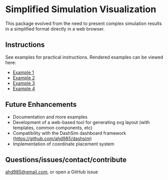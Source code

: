 # Simplified Simulation Visualization

This package evolved from the need to present complex simulation results in a simplified format directly in a web browser.

## Instructions

See examples for practical instructions.  Rendered examples can be viewed here:
* [Example 1](http://htmlpreview.github.com/?https://github.com/ahd985/ssv/blob/master/examples/example_1/example_1.html)
* [Example 2](http://htmlpreview.github.com/?https://github.com/ahd985/ssv/blob/master/examples/example_2/example_2.html)
* [Example 3](http://htmlpreview.github.com/?https://github.com/ahd985/ssv/blob/master/examples/example_3/example_3.html)
* [Example 4](http://htmlpreview.github.com/?https://github.com/ahd985/ssv/blob/master/examples/example_4/example_4.html)

## Future Enhancements
* Documentation and more examples
* Development of a web-based tool for generating svg layout (with templates, common components, etc)
* Compatibility with the DashSim dashboard framework (https://github.com/ahd985/dashsim)
* Implementation of coordinate placement system

## Questions/issues/contact/contribute

ahd985@gmail.com, or open a GitHub issue